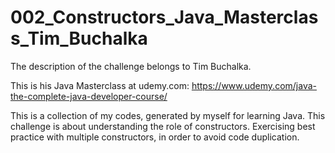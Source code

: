 # 002_Constructors_Java_Masterclass_Tim_Buchalka

The description of the challenge belongs to Tim Buchalka.

This is his Java Masterclass at udemy.com: 
https://www.udemy.com/java-the-complete-java-developer-course/

This is a collection of my codes, generated by myself for learning Java. 
This challenge is about understanding the role of constructors. 
Exercising best practice with multiple constructors, in order to avoid code duplication.
